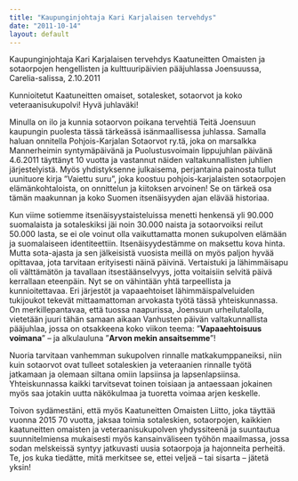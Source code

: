 ```yaml
---
title: "Kaupunginjohtaja Kari Karjalaisen tervehdys"
date: "2011-10-14"
layout: default
---
```


Kaupunginjohtaja Kari Karjalaisen tervehdys Kaatuneitten Omaisten ja sotaorpojen hengellisten ja kulttuuripäivien pääjuhlassa Joensuussa, Carelia-salissa, 2.10.2011

Kunnioitetut Kaatuneitten omaiset, sotalesket, sotaorvot ja koko veteraanisukupolvi! Hyvä juhlaväki!

Minulla on ilo ja kunnia sotaorvon poikana tervehtiä Teitä Joensuun kaupungin puolesta tässä tärkeässä isänmaallisessa juhlassa. Samalla haluan onnitella Pohjois-Karjalan Sotaorvot ry.tä, joka on marsalkka Mannerheimin syntymäpäivänä ja Puolustusvoimain lippujuhlan päivänä 4.6.2011 täyttänyt 10 vuotta ja vastannut näiden valtakunnallisten juhlien järjestelyistä. Myös yhdistyksenne julkaisema, perjantaina painosta tullut uunituore kirja ”Vaiettu suru”, joka koostuu pohjois-karjalaisten sotaorpojen elämänkohtaloista, on onnittelun ja kiitoksen arvoinen! Se on tärkeä osa tämän maakunnan ja koko Suomen itsenäisyyden ajan elävää historiaa.

Kun viime sotiemme itsenäisyystaisteluissa menetti henkensä yli 90.000 suomalaista ja sotaleskiksi jäi noin 30.000 naista ja sotaorvoiksi reilut 50.000 lasta, se ei ole voinut olla vaikuttamatta monen sukupolven elämään ja suomalaiseen identiteettiin. Itsenäisyydestämme on maksettu kova hinta. Mutta sota-ajasta ja sen jälkeisistä vuosista meillä on myös paljon hyvää opittavaa, jota tarvitaan erityisesti näinä päivinä. Vertaistuki ja lähimmäisapu oli välttämätön ja tavallaan itsestäänselvyys, jotta voitaisiin selvitä päivä kerrallaan eteenpäin. Nyt se on vähintään yhtä tarpeellista ja kunnioitettavaa. Eri järjestöt ja vapaaehtoiset lähimmäispalveluiden tukijoukot tekevät mittaamattoman arvokasta työtä tässä yhteiskunnassa. On merkillepantavaa, että tuossa naapurissa, Joensuun urheilutalolla, vietetään juuri tähän samaan aikaan Vanhusten päivän valtakunnallista pääjuhlaa, jossa on otsakkeena koko viikon teema: ”**Vapaaehtoisuus voimana**” – ja alkulauluna ”**Arvon mekin ansaitsemme**”!

Nuoria tarvitaan vanhemman sukupolven rinnalle matkakumppaneiksi, niin kuin sotaorvot ovat tulleet sotaleskien ja veteraanien rinnalle työtä jatkamaan ja olemaan siltana omiin lapsiinsa ja lapsenlapsiinsa. Yhteiskunnassa kaikki tarvitsevat toinen toisiaan ja antaessaan jokainen myös saa jotakin uutta näkökulmaa ja tuoretta voimaa arjen keskelle.

Toivon sydämestäni, että myös Kaatuneitten Omaisten Liitto, joka täyttää vuonna 2015 70 vuotta, jaksaa toimia sotaleskien, sotaorpojen, kaikkien kaatuneitten omaisten ja veteraanisukupolven yhdyssiteenä ja suuntautua suunnitelmiensa mukaisesti myös kansainväliseen työhön maailmassa, jossa sodan melskeissä syntyy jatkuvasti uusia sotaorpoja ja hajonneita perheitä. Te, jos kuka tiedätte, mitä merkitsee se, ettei veljeä – tai sisarta – jätetä yksin!
